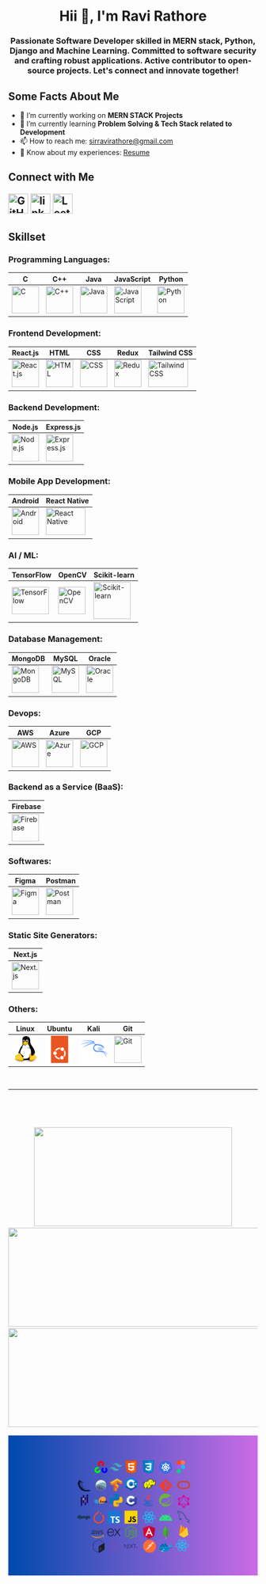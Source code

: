 <h1 align="center">Hii 👋, I'm Ravi Rathore</h1>

<h3 align="center">Passionate Software Developer skilled in MERN stack, Python, Django and Machine Learning. Committed to software security and crafting robust applications. Active contributor to open-source projects. Let's connect and innovate together!</h5>

<h2 align="left">Some Facts About Me</h2>

- 🔭 I’m currently working on **MERN STACK Projects**
- 🌱 I’m currently learning **Problem Solving & Tech Stack related to Development**
- 📫 How to reach me: [sirravirathore@gmail.com](mailto:sirravirathore@gmail.com)
- 📄 Know about my experiences: [Resume](https://www.canva.com/design/DAGBoIuvTCA/OwxoWETtnzSFIhYBKhQI7A/view?utm_content=DAGBoIuvTCA&utm_campaign=designshare&utm_medium=link&utm_source=editor)




<h2 align="left">Connect with Me
<!-- <p align="left" > 
<img align="left" src="https://komarev.com/ghpvc/?username=ravi-rathore-securedev&label=Profile%20views&color=0e75b6&style=flat" />
</p></h2> -->


<p align='left' style="gap=50px">
  <a href="https://github.com/ravi-rathore-securedev"><img src="https://raw.githubusercontent.com/ryantusi/Github_Profile_README_Generator/main/src/images/icons/Social/github.svg" width="40" height='40' title="GitHub"/></a> 
<a href="www.linkedin.com/in/ravi-rathore-securedev"><img src="https://raw.githubusercontent.com/ryantusi/Github_Profile_README_Generator/main/src/images/icons/Social/linked-in-alt.svg" width="40" height='40' title="linked-in-alt"/></a> 
  <a href="https://www.leetcode.com/sirravirathore"><img src="https://raw.githubusercontent.com/ryantusi/Github_Profile_README_Generator/main/src/images/icons/Social/leet-code.svg" width="40" height='40' title="LeetCode"/></a>
</p>
<h2 align="left">Skillset</h2>

### Programming Languages:

| C | C++ | Java | JavaScript | Python |
|----------|----------|----------|----------|----------|
| <img src="https://raw.githubusercontent.com/ryantusi/Github_Profile_README_Generator/main/src/images/icons/ProgrammingLanguages/c.svg" width='55' height='55' title='C'/> | <img src="https://raw.githubusercontent.com/ryantusi/Github_Profile_README_Generator/main/src/images/icons/ProgrammingLanguages/cpp.svg" width='55' height='55' title='C++'/> | <img src="https://raw.githubusercontent.com/ryantusi/Github_Profile_README_Generator/main/src/images/icons/ProgrammingLanguages/java.svg" width='55' height='55' title='Java'/> | <img src="https://raw.githubusercontent.com/ryantusi/Github_Profile_README_Generator/main/src/images/icons/ProgrammingLanguages/javascript.svg" width='55' height='55' title='JavaScript'/> | <img src="https://raw.githubusercontent.com/ryantusi/Github_Profile_README_Generator/main/src/images/icons/ProgrammingLanguages/python.svg" width='55' height='55' title='Python'/> |

### Frontend Development:

| React.js | HTML | CSS | Redux | Tailwind CSS |
|----------|----------|----------|----------|----------|
| <img src="https://raw.githubusercontent.com/ryantusi/Github_Profile_README_Generator/main/src/images/icons/FrontendDevelopment/reactjs.svg" width='55' height='55' title='React.js'/> | <img src="https://raw.githubusercontent.com/ryantusi/Github_Profile_README_Generator/main/src/images/icons/FrontendDevelopment/html.svg" width='55' height='55' title='HTML'/> | <img src="https://raw.githubusercontent.com/ryantusi/Github_Profile_README_Generator/main/src/images/icons/FrontendDevelopment/css.svg" width='55' height='55' title='CSS'/> | <img src="https://raw.githubusercontent.com/ryantusi/Github_Profile_README_Generator/main/src/images/icons/FrontendDevelopment/redux.svg" width='55' height='55' title='Redux'/> | <img src="https://raw.githubusercontent.com/ryantusi/Github_Profile_README_Generator/main/src/images/icons/FrontendDevelopment/tailwind.svg" width='80' height='55' title='Tailwind CSS'/> |

### Backend Development:

| Node.js | Express.js |
|----------|----------|
| <img src="https://raw.githubusercontent.com/ryantusi/Github_Profile_README_Generator/main/src/images/icons/BackendDevelopment/nodejs.svg" width='55' height='55' title='Node.js'/> | <img src="https://raw.githubusercontent.com/ryantusi/Github_Profile_README_Generator/main/src/images/icons/BackendDevelopment/express.svg" width='55' height='55' title='Express.js'/> |

### Mobile App Development:

| Android | React Native |
|----------|----------|
| <img src="https://raw.githubusercontent.com/ryantusi/Github_Profile_README_Generator/main/src/images/icons/MobileAppDevelopment/android.svg" width='55' height='55' title='Android'/> | <img src="https://raw.githubusercontent.com/ryantusi/Github_Profile_README_Generator/main/src/images/icons/MobileAppDevelopment/reactnative.svg" width='80' height='55' title='React Native'/> |

### AI / ML:

| TensorFlow | OpenCV | Scikit-learn |
|----------|----------|----------|
| <img src="https://raw.githubusercontent.com/ryantusi/Github_Profile_README_Generator/main/src/images/icons/AIML/tensorflow.svg" width='75' height='55' title='TensorFlow'/> | <img src="https://raw.githubusercontent.com/ryantusi/Github_Profile_README_Generator/main/src/images/icons/AIML/opencv.svg" width='55' height='55' title='OpenCV'/> | <img src="https://raw.githubusercontent.com/ryantusi/Github_Profile_README_Generator/main/src/images/icons/AIML/scikit.svg" width='75' height='75' title='Scikit-learn'/> |

### Database Management:

| MongoDB | MySQL | Oracle |
|----------|----------|----------|
| <img src="https://raw.githubusercontent.com/ryantusi/Github_Profile_README_Generator/main/src/images/icons/Database/mongodb.svg" width='55' height='55' title='MongoDB'/> | <img src="https://raw.githubusercontent.com/ryantusi/Github_Profile_README_Generator/main/src/images/icons/Database/mysql.svg" width='55' height='55' title='MySQL'/> | <img src="https://raw.githubusercontent.com/ryantusi/Github_Profile_README_Generator/main/src/images/icons/Database/oracle.svg" width='55' height='55' title='Oracle'/> |

### Devops:

| AWS | Azure | GCP |
|----------|----------|----------|
| <img src="https://raw.githubusercontent.com/ryantusi/Github_Profile_README_Generator/main/src/images/icons/Devops/aws.svg" width='55' height='55' title='AWS'/> | <img src="https://raw.githubusercontent.com/ryantusi/Github_Profile_README_Generator/main/src/images/icons/Devops/azure.svg" width='55' height='55' title='Azure'/> | <img src="https://raw.githubusercontent.com/ryantusi/Github_Profile_README_Generator/main/src/images/icons/Devops/gcp.svg" width='55' height='55' title='GCP'/> |

### Backend as a Service (BaaS):

| Firebase |
|----------|
| <img src="https://raw.githubusercontent.com/ryantusi/Github_Profile_README_Generator/main/src/images/icons/BaaS/firebase.svg" width='55' height='55' title='Firebase'/> |

### Softwares:

| Figma | Postman |
|----------|----------|
| <img src="https://raw.githubusercontent.com/ryantusi/Github_Profile_README_Generator/main/src/images/icons/Software/figma.svg" width='55' height='55' title='Figma'/> | <img src="https://raw.githubusercontent.com/ryantusi/Github_Profile_README_Generator/main/src/images/icons/Software/postman.svg" width='55' height='55' title='Postman'/> |

### Static Site Generators:

| Next.js |
|----------|
| <img src="https://raw.githubusercontent.com/ryantusi/Github_Profile_README_Generator/main/src/images/icons/StaticSiteGenerators/nextjs.svg" width='55' height='55' title='Next.js'/> |

### Others:


| Linux | Ubuntu | Kali | Git|
|----------|----------|----------|----------|
| <img src="https://github.com/devicons/devicon/blob/master/icons/linux/linux-original.svg" title="Linux" alt="Linux" width="55" height="55"/> | <img src="https://github.com/devicons/devicon/blob/master/icons/ubuntu/ubuntu-original.svg" title="Ubuntu" alt="Ubuntu" width="55" height="55"/> | <img src="https://github.com/canaleal/devicon/blob/new-icon-kali-linux/icons/kalilinux/kalilinux-original-wordmark.svg" title="Linux" alt="Linux" width="55" height="55"/> | <img src="https://raw.githubusercontent.com/ryantusi/Github_Profile_README_Generator/main/src/images/icons/Other/git.svg" width='55' height='55' title='Git'/> |



<br><hr><br>
<div id="header" align="center">
  <img src="https://komarev.com/ghpvc/?username=ravi-rathore-securedev&style=for-the-badge&color=orange" alt=""/>
</div>
<p align="center">
    <img width="400" height="200" src="https://github-readme-stats.vercel.app/api/top-langs/?username=ravi-rathore-securedev&size_weight=0.15&count_weight=0.5&layout=compact&theme=vision-friendly-dark">
  
  <img width="600" height="200" src="https://github-readme-stats.vercel.app/api?username=ravi-rathore-securedev&show_icons=true&theme=vision-friendly-dark">

  <img width="800" height="200" src="https://github-readme-streak-stats.herokuapp.com/?user=ravi-rathore-securedev&size_weight=0.15&count_weight=0.5&layout=compact&theme=vision-friendly-dark" />
  
</p>

<p>
   <img src="tools.png" alt="tools image"/>

</p>


